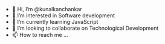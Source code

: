 - 👋 Hi, I’m @kunalkanchankar
- 👀 I’m interested in Software development
- 🌱 I’m currently learning JavaScript
- 💞️ I’m looking to collaborate on Technological Development
- 📫 How to reach me ...

<!---
kunalkanchankar/kunalkanchankar is a ✨ special ✨ repository because its `README.md` (this file) appears on your GitHub profile.
You can click the Preview link to take a look at your changes.
--->

